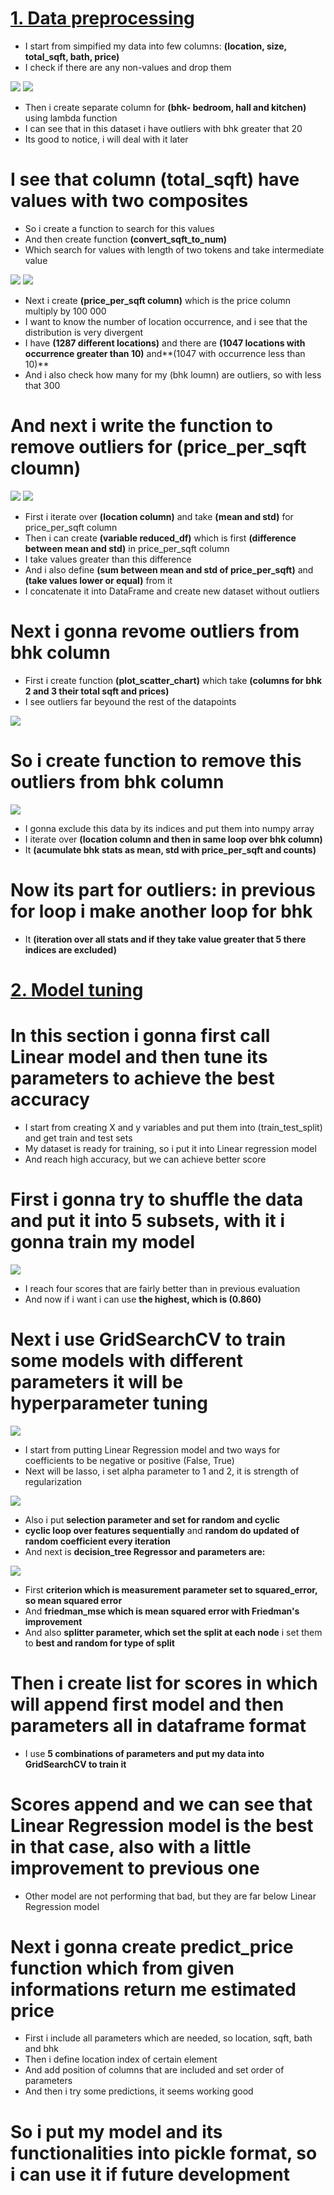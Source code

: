 # [1. Data preprocessing](https://github.com/JakubTabor/Data_augmentation_imbalance_data/blob/main/Project_home_price_model/Description/Preprocessing)
* I start from simpified my data into few columns: **(location, size,	total_sqft,	bath,	price)**
* I check if there are any non-values and drop them

![](https://github.com/JakubTabor/Data_augmentation_imbalance_data/blob/main/Project_home_price_model/Images/isnull.png)
![](https://github.com/JakubTabor/Data_augmentation_imbalance_data/blob/main/Project_home_price_model/Images/dropna.png)
* Then i create separate column for **(bhk- bedroom, hall and kitchen)** using lambda function
* I can see that in this dataset i have outliers with bhk greater that 20
* Its good to notice, i will deal with it later
# I see that column (total_sqft) have values with two composites
* So i create a function to search for this values
* And then create function **(convert_sqft_to_num)** 
* Which search for values with length of two tokens and take intermediate value

![](https://github.com/JakubTabor/Data_augmentation_imbalance_data/blob/main/Project_home_price_model/Images/sqft_to_num_function.png)
![](https://github.com/JakubTabor/Data_augmentation_imbalance_data/blob/main/Project_home_price_model/Images/convert_sqft_to_num%20.png)
* Next i create **(price_per_sqft column)** which is the price column multiply by 100 000
* I want to know the number of location occurrence, and i see that the distribution is very divergent
* I have **(1287 different locations)** and there are **(1047 locations with occurrence greater than 10)** and**(1047 with occurrence less than 10)**
* And i also check how many for my (bhk loumn) are outliers, so with less that 300
# And next i write the function to remove outliers for (price_per_sqft cloumn)

![](https://github.com/JakubTabor/Data_augmentation_imbalance_data/blob/main/Project_home_price_model/Images/remove_pps_outliers.png)
![](https://github.com/JakubTabor/Data_augmentation_imbalance_data/blob/main/Project_home_price_model/Images/pps_values.png)
* First i iterate over **(location column)** and take **(mean and std)** for price_per_sqft column
* Then i can create **(variable reduced_df)** which is first **(difference between mean and std)** in price_per_sqft column 
* I take values greater than this difference
* And i also define **(sum between mean and std of price_per_sqft)** and **(take values lower or equal)** from it 
* I concatenate it into DataFrame and create new dataset without outliers
# Next i gonna revome outliers from bhk column
* First i create function **(plot_scatter_chart)** which take **(columns for bhk 2 and 3 their total sqft and prices)**
* I see outliers far beyound the rest of the datapoints

![](https://github.com/JakubTabor/Data_augmentation_imbalance_data/blob/main/Project_home_price_model/Images/plot1_outliers.png)

# So i create function to remove this outliers from bhk column

![](https://github.com/JakubTabor/Data_augmentation_imbalance_data/blob/main/Project_home_price_model/Images/remove_bhk_outliers_function.png)
* I gonna exclude this data by its indices and put them into numpy array
* I iterate over **(location column and then in same loop over bhk column)** 
* It **(acumulate bhk stats as mean, std with price_per_sqft and counts)**
# Now its part for outliers: in previous for loop i make another loop for bhk
* It **(iteration over all stats and if they take value greater that 5 there indices are excluded)**

#
#
#
# [2. Model tuning](https://github.com/JakubTabor/Data_augmentation_imbalance_data/blob/main/Project_home_price_model/Description/Model_tuning)
# In this section i gonna first call Linear model and then tune its parameters to achieve the best accuracy
* I start from creating X and y variables and put them into (train_test_split) and get train and test sets
* My dataset is ready for training, so i put it into Linear regression model
* And reach high accuracy, but we can achieve better score
# First i gonna try to shuffle the data and put it into 5 subsets, with it i gonna train my model

![](https://github.com/JakubTabor/Data_augmentation_imbalance_data/blob/main/Project_home_price_model/Images_model/cross_val_score.png)

* I reach four scores that are fairly better than in previous evaluation
* And now if i want i can use **the highest, which is (0.860)**

# Next i use GridSearchCV to train some models with different parameters it will be hyperparameter tuning

![](https://github.com/JakubTabor/Data_augmentation_imbalance_data/blob/main/Project_home_price_model/Images_model/linear_regression.png)

* I start from putting Linear Regression model and two ways for coefficients to be negative or positive (False, True) 
* Next will be lasso, i set alpha parameter to 1 and 2, it  is strength of regularization

![](https://github.com/JakubTabor/Data_augmentation_imbalance_data/blob/main/Project_home_price_model/Images_model/lasso.png)

* Also i put **selection parameter and set for random and cyclic**
* **cyclic loop over features sequentially** and **random do updated of random coefficient every iteration**
* And next is **decision_tree Regressor and parameters are:**

![](https://github.com/JakubTabor/Data_augmentation_imbalance_data/blob/main/Project_home_price_model/Images_model/decision_tree.png)

* First **criterion which is measurement parameter set to squared_error, so mean squared error**
* And **friedman_mse which is mean squared error with Friedman's improvement**
* And also **splitter parameter, which set the split at each node** i set them to **best and random for type of split**
# Then i **create list for scores in which will append first model and then parameters all in dataframe format**
* I use **5 combinations of parameters and put my data into GridSearchCV to train it**
# Scores append and we can see that Linear Regression model is the best in that case, also with a little improvement to previous one
* Other model are not performing that bad, but they are far below Linear Regression model
# Next i gonna create predict_price function which from given informations return me estimated price
* First i include all parameters which are needed, so location, sqft, bath and bhk
* Then i define location index of certain element
* And add position of columns that are included and set order of parameters
* And then i try some predictions, it seems working good
# So i put my model and its functionalities into pickle format, so i can use it if future development
